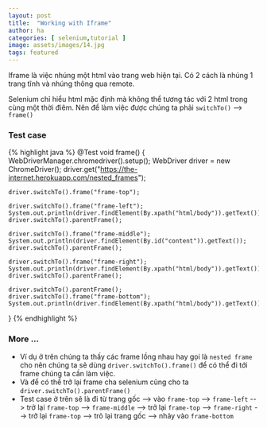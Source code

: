 ```yaml
---
layout: post
title:  "Working with Iframe"
author: ha
categories: [ selenium,tutorial ]
image: assets/images/14.jpg
tags: featured
---
```


Iframe là việc nhúng một html vào trang web hiện tại. Có 2 cách là nhúng 1 trang tĩnh và nhúng thông qua remote.

Selenium chỉ hiểu html mặc định mà không thể tương tác với 2 html trong cùng một thời điêm. Nên để làm việc được chúng ta phải `switchTo()` --> `frame()`

### Test case
{% highlight java %}
@Test
void frame() {
    WebDriverManager.chromedriver().setup();
    WebDriver driver = new ChromeDriver();
    driver.get("https://the-internet.herokuapp.com/nested_frames");

    driver.switchTo().frame("frame-top");

    driver.switchTo().frame("frame-left");
    System.out.println(driver.findElement(By.xpath("html/body")).getText());
    driver.switchTo().parentFrame();

    driver.switchTo().frame("frame-middle");
    System.out.println(driver.findElement(By.id("content")).getText());
    driver.switchTo().parentFrame();

    driver.switchTo().frame("frame-right");
    System.out.println(driver.findElement(By.xpath("html/body")).getText());
    driver.switchTo().parentFrame();
    
    driver.switchTo().parentFrame();
    driver.switchTo().frame("frame-bottom");
    System.out.println(driver.findElement(By.xpath("html/body")).getText());
}
{% endhighlight %}

### More ...
- Ví dụ ở trên chúng ta thấy các frame lồng nhau hay gọi là `nested frame` cho nên chúng ta sẽ dùng
`driver.switchTo().frame()` để có thể đi tới frame chúng ta cần làm việc.
- Và để có thể trở lại frame cha selenium cũng cho ta `driver.switchTo().parentFrame()`
- Test case ở trên sẽ là đi từ trang gốc --> vào `frame-top` --> `frame-left` 
  --> trở lại `frame-top`  --> `frame-middle` 
  --> trở lại `frame-top`  --> `frame-right` 
  --> trở lại `frame-top`  --> trỏ lại trang gốc
  --> nhảy vào `frame-bottom`
